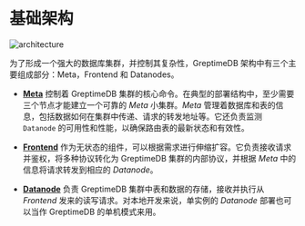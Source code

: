 # 基础架构

![architecture](/architecture-2.png)

为了形成一个强大的数据库集群，并控制其复杂性，GreptimeDB 架构中有三个主要组成部分：Meta，Frontend 和 Datanodes。

- [**Meta**](/v0.4/developer-guide/metasrv/overview.md) 控制着 GreptimeDB 集群的核心命令。在典型的部署结构中，至少需要三个节点才能建立一个可靠的 _Meta_ 小集群。_Meta_ 管理着数据库和表的信息，包括数据如何在集群中传递、请求的转发地址等。它还负责监测 `Datanode` 的可用性和性能，以确保路由表的最新状态和有效性。

- [**Frontend**](/v0.4/developer-guide/frontend/overview.md) 作为无状态的组件，可以根据需求进行伸缩扩容。它负责接收请求并鉴权，将多种协议转化为 GreptimeDB 集群的内部协议，并根据 _Meta_ 中的信息将请求转发到相应的 _Datanode_。

- [**Datanode**](/v0.4/developer-guide/datanode/overview.md) 负责 GreptimeDB 集群中表和数据的存储，接收并执行从 _Frontend_ 发来的读写请求。对本地开发来说，单实例的 _Datanode_ 部署也可以当作 GreptimeDB 的单机模式来用。
